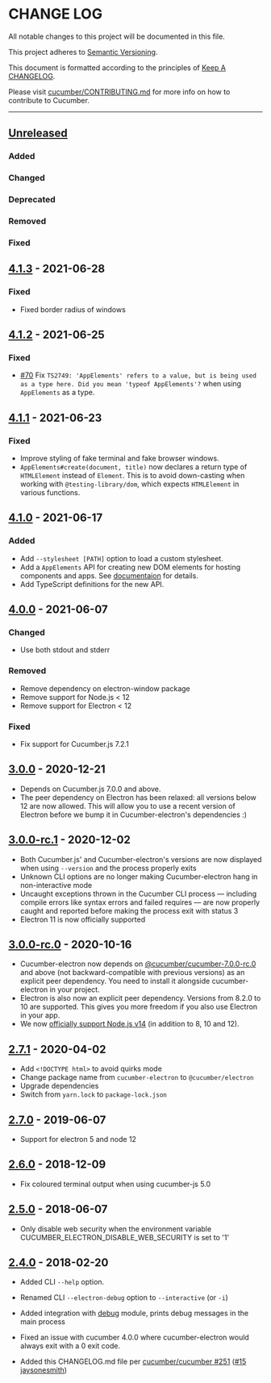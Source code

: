# CHANGE LOG

All notable changes to this project will be documented in this file.

This project adheres to [Semantic Versioning](http://semver.org).

This document is formatted according to the principles of [Keep A CHANGELOG](http://keepachangelog.com).

Please visit [cucumber/CONTRIBUTING.md](https://github.com/cucumber/cucumber/blob/master/CONTRIBUTING.md) for more info on how to contribute to Cucumber.

----
## [Unreleased]

### Added

### Changed

### Deprecated

### Removed

### Fixed

## [4.1.3] - 2021-06-28

### Fixed

* Fixed border radius of windows

## [4.1.2] - 2021-06-25

### Fixed

* [#70](https://github.com/cucumber/cucumber-electron/pull/70)
  Fix `TS2749: 'AppElements' refers to a value, but is being used as a type here. Did you mean 'typeof AppElements'?`
  when using `AppElements` as a type.

## [4.1.1] - 2021-06-23

### Fixed

* Improve styling of fake terminal and fake browser windows.
* `AppElements#create(document, title)` now declares a return type of `HTMLElement` instead of `Element`.
  This is to avoid down-casting when working with `@testing-library/dom`, which expects `HTMLElement` in
  various functions.

## [4.1.0] - 2021-06-17

### Added

* Add `--stylesheet [PATH]` option to load a custom stylesheet.
* Add a `AppElements` API for creating new DOM elements for hosting components and apps. See [documentaion](README.md#app-elements) for details. 
* Add TypeScript definitions for the new API.

## [4.0.0] - 2021-06-07

### Changed

* Use both stdout and stderr

### Removed

* Remove dependency on electron-window package
* Remove support for Node.js < 12
* Remove support for Electron < 12

### Fixed

* Fix support for Cucumber.js 7.2.1

## [3.0.0] - 2020-12-21

* Depends on Cucumber.js 7.0.0 and above.
* The peer dependency on Electron has been relaxed: all versions below 12 are now allowed. This will allow you to use a recent version of Electron before we bump it in Cucumber-electron's dependencies :)

## [3.0.0-rc.1] - 2020-12-02

* Both Cucumber.js' and Cucumber-electron's versions are now displayed when using `--version` and the process properly exits
* Unknown CLI options are no longer making Cucumber-electron hang in non-interactive mode
* Uncaught exceptions thrown in the Cucumber CLI process — including compile errors like syntax errors and failed requires — are now properly caught and reported before making the process exit with status 3
* Electron 11 is now officially supported

## [3.0.0-rc.0] - 2020-10-16

* Cucumber-electron now depends on [@cucumber/cucumber-7.0.0-rc.0](https://www.npmjs.com/package/@cucumber/cucumber) and above (not backward-compatible with previous versions) as an explicit peer dependency. You need to install it alongside cucumber-electron in your project.
* Electron is also now an explicit peer dependency. Versions from 8.2.0 to 10 are supported. This gives you more freedom if you also use Electron in your app.
* We now [officially support Node.js v14](https://github.com/cucumber/cucumber-electron/actions?query=workflow%3Abuild) (in addition to 8, 10 and 12).

## [2.7.1] - 2020-04-02

* Add `<!DOCTYPE html>` to avoid quirks mode
* Change package name from `cucumber-electron` to `@cucumber/electron`
* Upgrade dependencies
* Switch from `yarn.lock` to `package-lock.json`

## [2.7.0] - 2019-06-07

* Support for electron 5 and node 12

## [2.6.0] - 2018-12-09

* Fix coloured terminal output when using cucumber-js 5.0

## [2.5.0] - 2018-06-07

* Only disable web security when the environment variable CUCUMBER_ELECTRON_DISABLE_WEB_SECURITY is set to '1'

## [2.4.0] - 2018-02-20

* Added CLI `--help` option.

* Renamed CLI `--electron-debug` option to `--interactive` (or `-i`)

* Added integration with [debug](https://github.com/visionmedia/debug) module, prints debug messages in the main process

* Fixed an issue with cucumber 4.0.0 where cucumber-electron would always exit with a 0 exit code.

* Added this CHANGELOG.md file per [cucumber/cucumber #251](https://github.com/cucumber/cucumber/issues/251) ([#15](https://github.com/cucumber/cucumber-electron/pull/15) [jaysonesmith](https://github.com/jaysonesmith))

<!-- Releases -->
[Unreleased]:  https://github.com/cucumber/cucumber-electron/compare/v4.1.3...main
[4.1.3]:       https://github.com/cucumber/cucumber-electron/compare/v4.1.2...v4.1.3
[4.1.2]:       https://github.com/cucumber/cucumber-electron/compare/v4.1.1...v4.1.2
[4.1.1]:       https://github.com/cucumber/cucumber-electron/compare/v4.1.0...v4.1.1
[4.1.0]:       https://github.com/cucumber/cucumber-electron/compare/v4.0.0...v4.1.0
[4.0.0]:       https://github.com/cucumber/cucumber-electron/compare/v3.0.0...v4.0.0
[3.0.0]:       https://github.com/cucumber/cucumber-electron/compare/v3.0.0-rc.1...v3.0.0
[3.0.0-rc.1]:  https://github.com/cucumber/cucumber-electron/compare/v3.0.0-rc.0...v3.0.0-rc.1
[3.0.0-rc.0]:  https://github.com/cucumber/cucumber-electron/compare/v2.7.1...v3.0.0-rc.0
[2.7.1]:       https://github.com/cucumber/cucumber-electron/compare/v2.7.0...v2.7.1
[2.7.0]:       https://github.com/cucumber/cucumber-electron/compare/v2.6.0...v2.7.0
[2.6.0]:       https://github.com/cucumber/cucumber-electron/compare/v2.5.0...v2.6.0
[2.5.0]:       https://github.com/cucumber/cucumber-electron/compare/v2.4.0...v2.5.0
[2.4.0]:       https://github.com/cucumber/cucumber-electron/releases/tag/v2.4.0

<!-- Contributors -->
[artemave]:       https://github.com/artemave
[aslakhellesoy]:  https://github.com/aslakhellesoy
[jaysonesmith]:   https://github.com/jaysonesmith
[jbpros]:         https://github.com/jbpros
[joshski]:        https://github.com/joshski
[romaingweb]:     https://github.com/romaingweb
